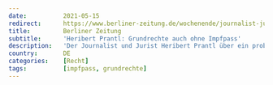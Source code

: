 ```yaml
---
date:          2021-05-15
redirect:      https://www.berliner-zeitung.de/wochenende/journalist-jurist-sueddeutsche-zeitung-heribert-prantl-ueber-infektionsschutzgesetz-grundrechteimpfausweis-corona-gesetze-li.158738
title:         Berliner Zeitung
subtitle:      'Heribert Prantl: Grundrechte auch ohne Impfpass'
description:   'Der Journalist und Jurist Heribert Prantl über ein problematisches Gesetz und die Idee, bestimmte Grundrechte nur gegen Vorlage eines Impfausweises zu gewähren.'
country:       DE
categories:    [Recht]
tags:          [impfpass, grundrechte]
---
```

